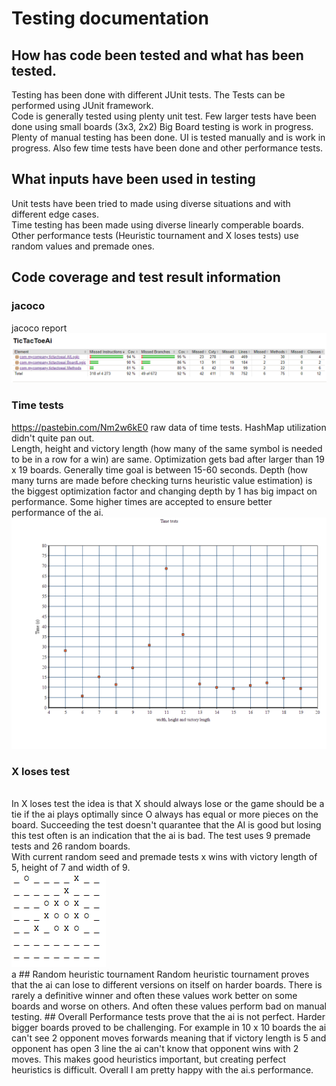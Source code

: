 # Testing documentation
## How has code been tested and what has been tested.
Testing has been done with different JUnit tests.
The Tests can be performed using JUnit framework.<br/>
Code is generally tested using plenty unit test.
Few larger tests have been done using small boards (3x3, 2x2) Big Board testing is work in progress.<br/>
Plenty of manual testing has been done.
UI is tested manually and is work in progress.
Also few time tests have been done and other performance tests.
## What inputs have been used in testing
Unit tests have been tried to made using diverse situations and with different edge cases.<br/>
Time testing has been made using diverse linearly comperable boards.<br/>
Other performance tests (Heuristic tournament and X loses tests) use random values and premade ones.
## Code coverage and test result information
### jacoco
jacoco report <br>
<img src="https://github.com/JaakkoRE/Extended-tic-tac-toe-AI/blob/master/Documentation/Images/Jacoco%20code%20coverage%20report.png"><br>
### Time tests
https://pastebin.com/Nm2w6kE0 raw data of time tests. HashMap utilization didn't quite pan out.<br>
Length, height and victory length (how many of the same symbol is needed to be in a row for a win) are same. Optimization gets bad after larger than 19 x 19 boards. Generally time goal is between 15-60 seconds. Depth (how many turns are made before checking turns heuristic value estimation) is the biggest optimization factor and changing depth by 1 has big impact on performance. Some higher times are accepted to ensure better performance of the ai. 
<img src="https://raw.githubusercontent.com/JaakkoRE/Extended-tic-tac-toe-AI/master/Documentation/Images/Time%20comparison%20graph.png" >
### X loses test
<br>
In X loses test the idea is that X should always lose or the game should be a tie if the ai plays optimally since O always has equal or more pieces on the board. Succeeding the test doesn't quarantee that the AI is good but losing this test often is an indication that the ai is bad. The test uses 9 premade tests and 26 random boards.<br>
With current random seed and premade tests x wins with victory length of 5, height of 7 and width of 9.<br>
<img src="https://github.com/JaakkoRE/Extended-tic-tac-toe-AI/blob/master/Documentation/Images/loss.png"> <br>
a
##  Random heuristic tournament
Random heuristic tournament proves that the ai can lose to different versions on itself on harder boards. There is rarely a definitive winner and often these values work better
on some boards and worse on others. And often these values perform bad on manual testing. 
## Overall
Performance tests prove that the ai is not perfect. Harder bigger boards proved to be challenging. For example in 10 x 10 boards the ai can't see 2 opponent moves forwards meaning that if victory length is 5 and opponent has open 3 line the ai can't know that opponent wins with 2 moves. This makes good heuristics important, but creating perfect heuristics is difficult. Overall I am pretty happy with the ai.s performance.





